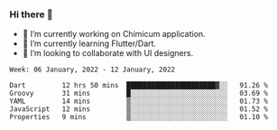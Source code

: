 ### Hi there 👋

<!--
**devcat37/devcat37** is a ✨ _special_ ✨ repository because its `README.md` (this file) appears on your GitHub profile.-->


- 🔭 I’m currently working on Chimicum application.
- 🌱 I’m currently learning Flutter/Dart.
- 👯 I’m looking to collaborate with UI designers.
<!-- - 🤔 I’m looking for help with ... -->

<!--START_SECTION:waka-->
```text
Week: 06 January, 2022 - 12 January, 2022

Dart         12 hrs 50 mins  ██████████████████████▓░░   91.26 % 
Groovy       31 mins         █░░░░░░░░░░░░░░░░░░░░░░░░   03.69 % 
YAML         14 mins         ▒░░░░░░░░░░░░░░░░░░░░░░░░   01.73 % 
JavaScript   12 mins         ▒░░░░░░░░░░░░░░░░░░░░░░░░   01.52 % 
Properties   9 mins          ▒░░░░░░░░░░░░░░░░░░░░░░░░   01.10 % 
```
<!--END_SECTION:waka-->
